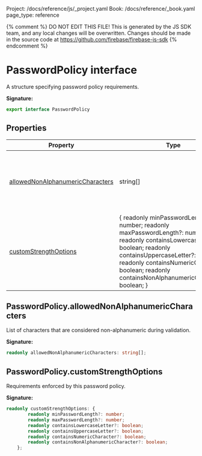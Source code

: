 Project: /docs/reference/js/_project.yaml
Book: /docs/reference/_book.yaml
page_type: reference

{% comment %}
DO NOT EDIT THIS FILE!
This is generated by the JS SDK team, and any local changes will be
overwritten. Changes should be made in the source code at
https://github.com/firebase/firebase-js-sdk
{% endcomment %}

# PasswordPolicy interface
A structure specifying password policy requirements.

<b>Signature:</b>

```typescript
export interface PasswordPolicy 
```

## Properties

|  Property | Type | Description |
|  --- | --- | --- |
|  [allowedNonAlphanumericCharacters](./auth.passwordpolicy.md#passwordpolicyallowednonalphanumericcharacters) | string\[\] | List of characters that are considered non-alphanumeric during validation. |
|  [customStrengthOptions](./auth.passwordpolicy.md#passwordpolicycustomstrengthoptions) | { readonly minPasswordLength?: number; readonly maxPasswordLength?: number; readonly containsLowercaseLetter?: boolean; readonly containsUppercaseLetter?: boolean; readonly containsNumericCharacter?: boolean; readonly containsNonAlphanumericCharacter?: boolean; } | Requirements enforced by this password policy. |

## PasswordPolicy.allowedNonAlphanumericCharacters

List of characters that are considered non-alphanumeric during validation.

<b>Signature:</b>

```typescript
readonly allowedNonAlphanumericCharacters: string[];
```

## PasswordPolicy.customStrengthOptions

Requirements enforced by this password policy.

<b>Signature:</b>

```typescript
readonly customStrengthOptions: {
        readonly minPasswordLength?: number;
        readonly maxPasswordLength?: number;
        readonly containsLowercaseLetter?: boolean;
        readonly containsUppercaseLetter?: boolean;
        readonly containsNumericCharacter?: boolean;
        readonly containsNonAlphanumericCharacter?: boolean;
    };
```

